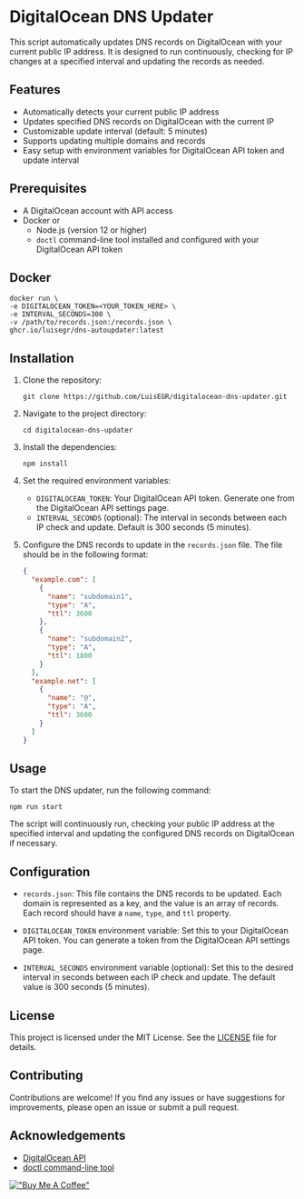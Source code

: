 # DigitalOcean DNS Updater

This script automatically updates DNS records on DigitalOcean with your current public IP address. It is designed to run continuously, checking for IP changes at a specified interval and updating the records as needed.

## Features

- Automatically detects your current public IP address
- Updates specified DNS records on DigitalOcean with the current IP
- Customizable update interval (default: 5 minutes)
- Supports updating multiple domains and records
- Easy setup with environment variables for DigitalOcean API token and update interval

## Prerequisites

- A DigitalOcean account with API access
- Docker
  or
  - Node.js (version 12 or higher)
  - `doctl` command-line tool installed and configured with your DigitalOcean API token

## Docker

```
docker run \
-e DIGITALOCEAN_TOKEN=<YOUR_TOKEN_HERE> \
-e INTERVAL_SECONDS=300 \
-v /path/to/records.json:/records.json \
ghcr.io/luisegr/dns-autoupdater:latest
```

## Installation

1. Clone the repository:

   ```
   git clone https://github.com/LuisEGR/digitalocean-dns-updater.git
   ```

2. Navigate to the project directory:

   ```
   cd digitalocean-dns-updater
   ```

3. Install the dependencies:

   ```
   npm install
   ```

4. Set the required environment variables:

   - `DIGITALOCEAN_TOKEN`: Your DigitalOcean API token. Generate one from the DigitalOcean API settings page.
   - `INTERVAL_SECONDS` (optional): The interval in seconds between each IP check and update. Default is 300 seconds (5 minutes).

5. Configure the DNS records to update in the `records.json` file. The file should be in the following format:
   ```json
   {
     "example.com": [
       {
         "name": "subdomain1",
         "type": "A",
         "ttl": 3600
       },
       {
         "name": "subdomain2",
         "type": "A",
         "ttl": 1800
       }
     ],
     "example.net": [
       {
         "name": "@",
         "type": "A",
         "ttl": 3600
       }
     ]
   }
   ```

## Usage

To start the DNS updater, run the following command:

```
npm run start
```

The script will continuously run, checking your public IP address at the specified interval and updating the configured DNS records on DigitalOcean if necessary.

## Configuration

- `records.json`: This file contains the DNS records to be updated. Each domain is represented as a key, and the value is an array of records. Each record should have a `name`, `type`, and `ttl` property.

- `DIGITALOCEAN_TOKEN` environment variable: Set this to your DigitalOcean API token. You can generate a token from the DigitalOcean API settings page.

- `INTERVAL_SECONDS` environment variable (optional): Set this to the desired interval in seconds between each IP check and update. The default value is 300 seconds (5 minutes).

## License

This project is licensed under the MIT License. See the [LICENSE](LICENSE) file for details.

## Contributing

Contributions are welcome! If you find any issues or have suggestions for improvements, please open an issue or submit a pull request.

## Acknowledgements

- [DigitalOcean API](https://developers.digitalocean.com/documentation/v2/)
- [doctl command-line tool](https://github.com/digitalocean/doctl)

[!["Buy Me A Coffee"](https://www.buymeacoffee.com/assets/img/custom_images/orange_img.png)](https://buymeacoffee.com/luisgz)
